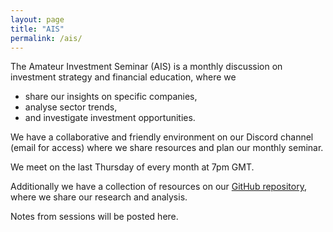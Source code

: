 ```yaml
---
layout: page
title: "AIS"
permalink: /ais/
---
```


The Amateur Investment Seminar (AIS) is a monthly discussion on investment strategy and financial education, where we

- share our insights on specific companies,
- analyse sector trends,
- and investigate investment opportunities.

We have a collaborative and friendly environment on our Discord channel (email for access) where we share resources and plan our monthly seminar.

We meet on the last Thursday of every month at 7pm GMT.

Additionally we have a collection of resources on our [GitHub repository](https://github.com/rhyslwells/AIS), where we share our research and analysis.

Notes from sessions will be posted here.


